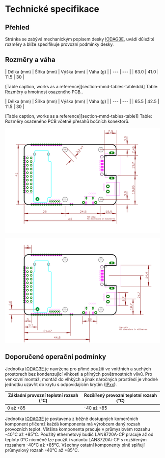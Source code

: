# Technické specifikace

## Přehled

Stránka se zabývá mechanickým popisem desky [IODAG3E](./), uvádí důležité rozměry a blíže specifikuje provozní podmínky desky.

## Rozměry a váha

| Délka \(mm\) | Šířka \(mm\) | Výška \(mm\) | Váha \(g\) |
| --- | --- |
| 63.0 | 41.0 | 11.5 | 30 |

\[Table caption, works as a reference\]\[section-mmd-tables-tableddd\] Table: Rozměry a hmotnost osazeného PCB..

| Délka \(mm\) | Šířka \(mm\) | Výška \(mm\) | Váha \(g\) |
| --- | --- |
| 65.5 | 42.5 | 11.5 | 30 |

\[Table caption, works as a reference\]\[section-mmd-tables-table1\] Table: Rozměry osazeného PCB včetně přesahů bočních konektorů.

![Rozm&#x11B;rov&#xFD; n&#xE1;&#x10D;rtek desky IODAG3E - obrysy desky a rozm&#xED;st&#x11B;n&#xED; otvor&#x16F;. ](../../../../.gitbook/assets/iodag3e_170725_dimensions_a.svg)

![Rozm&#x11B;rov&#xFD; n&#xE1;&#x10D;rtek desky IODAG3E - rozm&#xED;st&#x11B;n&#xED; a velikosti konektor&#x16F;.](../../../../.gitbook/assets/iodag3e_170725_dimensions_b.svg)

## Doporučené operační podmínky

Jednotka [IODAG3E ](./)je navržena pro přímé použití ve vnitřních a suchých prostorech bez kondenzující vlhkosti a přímých povětrnostních vlivů. Pro venkovní montáž, montáž do vlhkých a jinak náročných prostředí je vhodné jednotku uzavřít do krytu s odpovídajícím krytím \([IPxx](https://en.wikipedia.org/wiki/IP_Code)\).

| Základní provozní teplotní rozsah \(°C\) | Rozšířený provozní teplotní rozsah \(°C\) |
| --- | --- |
| 0 až +85 | -40 až +85 |

Jednotka [IODAG3E](./) je postavena z běžně dostupných komerčních komponent přičemž každá komponenta má výrobcem daný rozsah provozních teplot. Většina komponenta pracuje v průmyslovém rozsahu -40°C až +85°C. Použitý ethernetový budič LAN8720A-CP pracuje až od teploty 0°C nicméně lze použít i variantu LAN8720Ai-CP s rozšířeným rozsahem -40°C až +85°C. Všechny ostatní komponenty plně splňují průmyslový rozsah -40°C až +85°C.

